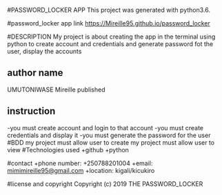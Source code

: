 #PASSWORD_LOCKER APP
This project was generated with python3.6.

#password_locker app link
https://Mireille95.github.io/password_locker

#DESCRIPTION
My project is about creating the app in the terminal using python to create account and credentials and generate password fot the user, display the accounts

## author name
UMUTONIWASE Mireille
published
## instruction
-you must create account and login to that account
-you must create credentials and display it
-you must generate the password for the user
#BDD
my project must allow user to create
my project must allow user to view 
#Technologies used
+github
+python

#contact
+phone number: +250788201004
+email: mimimireille95@gmail.com
+location: kigali/kicukiro


#license and copyright
Copyright (c) 2019 THE PASSWORD_LOCKER
